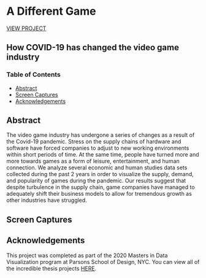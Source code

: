 # A Different Game
[VIEW PROJECT]()
## How COVID-19 has changed the video game industry

### Table of Contents
- [Abstract](#abstract)
- [Screen Captures](#screen-captures)
- [Acknowledgements](#acknowledgements)

## Abstract
The video game industry has undergone a series of changes as a result of the Covid-19 pandemic. Stress on the supply chains of hardware and software have forced companies to adjust to new working environments within short periods of time. At the same time, people have turned more and more towards games as a form of leisure, entertainment, and human connection. We analyze several economic and human studies data sets collected during the past 2 years in order to visualize the supply, demand, and popularity of games during the pandemic. Our results suggest that despite turbulence in the supply chain, game companies have managed to adequately shift their business models to allow for tremendous growth as other industries have struggled.

## Screen Captures

## Acknowledgements
This project was completed as part of the 2020 Masters in Data Visualization program at Parsons School of Design, NYC. You can view all of the incredible thesis projects [HERE](https://parsons.nyc/thesis/).
